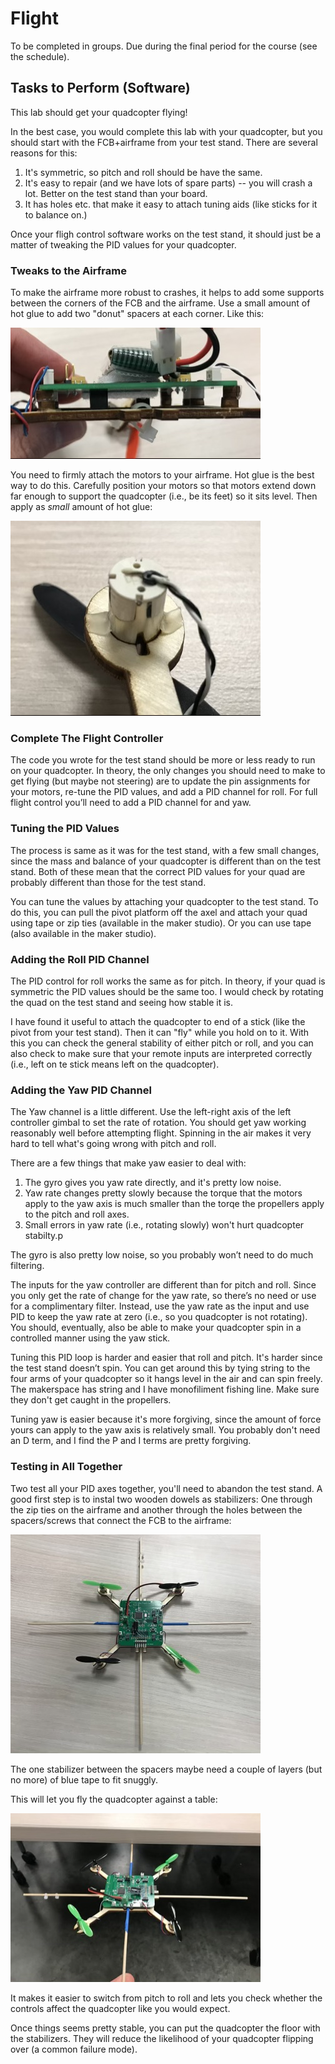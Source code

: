 # Flight

To be completed in groups.  Due during the final period for the course (see the schedule).

## Tasks to Perform (Software)

This lab should get your quadcopter flying!  

In the best case, you would complete this lab with your quadcopter, but you should start with the FCB+airframe from your test stand.  There are several reasons for this:

1.  It's symmetric, so pitch and roll should be have the same.
2.  It's easy to repair (and we have lots of spare parts) -- you will crash a lot.  Better on the test stand than your board.
3.  It has holes etc. that make it easy to attach tuning aids (like sticks for it to balance on.)

Once your fligh control software works on the test stand, it should just be a matter of tweaking the PID values for your quadcopter. 

### Tweaks to the Airframe

To make the airframe more robust to crashes, it helps to add some supports between the corners of the FCB and the airframe.  Use a small amount of hot glue to add two "donut" spacers at each corner.  Like this:

![Airframe spacers](images/airframe-spacers.jpg)

You need to firmly attach the motors to your airframe.  Hot glue is the best way to do this.  Carefully position your motors so that motors extend down far enough to support the quadcopter (i.e., be its feet) so it sits level. Then apply as _small_ amount of hot glue:

![An appropriate amount of hot glue](images/hot-glue.jpg)


### Complete The Flight Controller

The code you wrote for the test stand should be more or less ready to run on your quadcopter. In theory, the only changes you should need to make to get flying (but maybe not steering) are to update the pin assignments for your motors, re-tune the PID values, and add a PID channel for roll.  For full flight control you’ll need to add a PID channel for and yaw.

### Tuning the PID Values

The process is same as it was for the test stand, with a few small changes, since the mass and balance of your quadcopter is different than on the test stand.  Both of these mean that the correct PID values for your quad are probably different than those for the test stand.

You can tune the values by attaching your quadcopter to the test stand. To do this, you can pull the pivot platform off the axel and attach your quad using tape or zip ties (available in the maker studio).  Or you can use tape (also available in the maker studio).

### Adding the Roll PID Channel

The PID control for roll works the same as for pitch. In theory, if your quad is symmetric the PID values should be the same too. I would check by rotating the quad on the test stand and seeing how stable it is.

I have found it useful to attach the quadcopter to end of a stick (like the pivot from your test stand).  Then it can "fly" while you hold on to it.  With this you can check the general stability of either pitch or roll, and you can also check to make sure that your remote inputs are interpreted correctly (i.e., left on te stick means left on the quadcopter).

### Adding the Yaw PID Channel

The Yaw channel is a little different.  Use the left-right axis of the left controller gimbal to set the rate of rotation.  You should get yaw working reasonably well before attempting flight.  Spinning in the air makes it very hard to tell what's going wrong with pitch and roll.

There are a few things that make yaw easier to deal with:

1.  The gyro gives you yaw rate directly, and it's pretty low noise.
2.  Yaw rate changes pretty slowly because the torque that the motors apply to the yaw axis is much smaller than the torqe the propellers apply to the pitch and roll axes.
3.  Small errors in yaw rate (i.e., rotating slowly) won't hurt quadcopter stabilty.p

The gyro is also pretty low noise, so you probably won’t need to do much filtering.

The inputs for the yaw controller are different than for pitch and roll.  Since you only get the rate of change for the yaw rate, so there’s no need or use for a complimentary filter.   Instead, use the yaw rate as the input and use PID to keep the yaw rate at zero (i.e., so you quadcopter is not rotating).  You should, eventually, also be able to make your quadcopter spin in a controlled manner using the yaw stick.

Tuning this PID loop is harder and easier that roll and pitch.  It's harder since the test stand doesn’t spin.  You can get around this by tying string to the four arms of your quadcopter so it  hangs level in the air and can spin freely.  The makerspace has string and I have monofiliment fishing line.  Make sure they don't get caught in the propellers.

Tuning yaw is easier because it's more forgiving, since the amount of force yours can apply to the yaw axis is relatively small.  You probably don't need an D term, and I find the P and I terms are pretty forgiving.


### Testing in All Together

Two test all your PID axes together, you'll need to abandon the test stand.  A good first step is to instal two wooden dowels as stabilizers:  One through the zip ties on the airframe and another through the holes between the spacers/screws that connect the FCB to the airframe:

![stabilizers](images/stablilzers.jpg)

The one stabilizer between the spacers maybe need a couple of layers (but no more) of blue tape to fit snuggly. 

This will let you  fly the quadcopter against a table:

![flying against the table](images/flying_against_the_table.jpg)

It makes it easier to switch from pitch to roll and lets you check whether the controls affect the quadcopter like you would expect.  

Once things seems pretty stable, you can put the quadcopter the floor with the stabilizers.  They  will reduce the likelihood of your quadcopter flipping over (a common failure mode).

 





